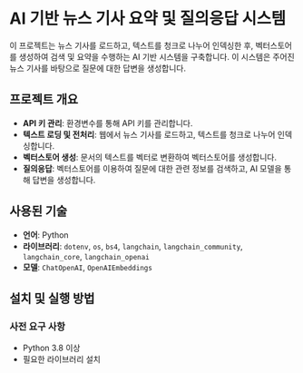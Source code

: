 # AI 기반 뉴스 기사 요약 및 질의응답 시스템

이 프로젝트는 뉴스 기사를 로드하고, 텍스트를 청크로 나누어 인덱싱한 후, 벡터스토어를 생성하여 검색 및 요약을 수행하는 AI 기반 시스템을 구축합니다. 이 시스템은 주어진 뉴스 기사를 바탕으로 질문에 대한 답변을 생성합니다.

## 프로젝트 개요

- **API 키 관리**: 환경변수를 통해 API 키를 관리합니다.
- **텍스트 로딩 및 전처리**: 웹에서 뉴스 기사를 로드하고, 텍스트를 청크로 나누어 인덱싱합니다.
- **벡터스토어 생성**: 문서의 텍스트를 벡터로 변환하여 벡터스토어를 생성합니다.
- **질의응답**: 벡터스토어를 이용하여 질문에 대한 관련 정보를 검색하고, AI 모델을 통해 답변을 생성합니다.

## 사용된 기술

- **언어**: Python
- **라이브러리**: `dotenv`, `os`, `bs4`, `langchain`, `langchain_community`, `langchain_core`, `langchain_openai`
- **모델**: `ChatOpenAI`, `OpenAIEmbeddings`

## 설치 및 실행 방법

### 사전 요구 사항

- Python 3.8 이상
- 필요한 라이브러리 설치

